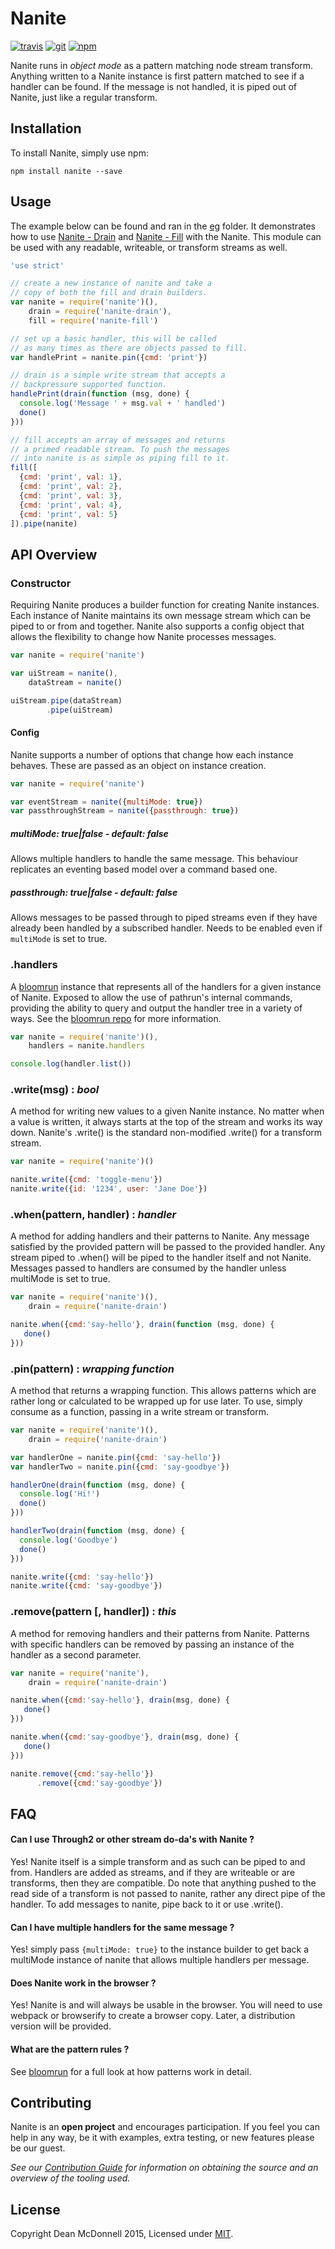 # Nanite
[![travis][travis-badge]][travis-url]
[![git][git-badge]][git-url]
[![npm][npm-badge]][npm-url]

Nanite runs in _object mode_ as a pattern matching node stream transform. Anything written to a
Nanite instance is first pattern matched to see if a handler can be found. If the message is not
handled, it is piped out of Nanite, just like a regular transform.

## Installation
To install Nanite, simply use npm:

```
npm install nanite --save
```

## Usage
The example below can be found and ran in the [eg][] folder. It demonstrates how to use
[Nanite - Drain][] and [Nanite - Fill][] with the Nanite. This module can be used with any
readable, writeable, or transform streams as well.

``` js
'use strict'

// create a new instance of nanite and take a
// copy of both the fill and drain builders.
var nanite = require('nanite')(),
    drain = require('nanite-drain'),
    fill = require('nanite-fill')

// set up a basic handler, this will be called
// as many times as there are objects passed to fill.
var handlePrint = nanite.pin({cmd: 'print'})

// drain is a simple write stream that accepts a
// backpressure supported function.
handlePrint(drain(function (msg, done) {
  console.log('Message ' + msg.val + ' handled')
  done()
}))

// fill accepts an array of messages and returns
// a primed readable stream. To push the messages
// into nanite is as simple as piping fill to it.
fill([
  {cmd: 'print', val: 1},
  {cmd: 'print', val: 2},
  {cmd: 'print', val: 3},
  {cmd: 'print', val: 4},
  {cmd: 'print', val: 5}
]).pipe(nanite)
```

## API Overview

### Constructor
Requiring Nanite produces a builder function for creating Nanite instances. Each instance
of Nanite maintains its own message stream which can be piped to or from and together. Nanite
also supports a config object that allows the flexibility to change how Nanite processes
messages.

``` js
var nanite = require('nanite')

var uiStream = nanite(),
    dataStream = nanite()

uiStream.pipe(dataStream)
        .pipe(uiStream)

```

#### Config
Nanite supports a number of options that change how each instance behaves. These are passed
as an object on instance creation.

``` js
var nanite = require('nanite')

var eventStream = nanite({multiMode: true})
var passthroughStream = nanite({passthrough: true})
```

##### multiMode: _true|false - default: false_
Allows multiple handlers to handle the same message. This behaviour replicates
an eventing based model over a command based one.

##### passthrough: _true|false - default: false_
Allows messages to be passed through to piped streams even if they have already been handled by
a subscribed handler. Needs to be enabled even if `multiMode` is set to true.

### .handlers
A [bloomrun][] instance that represents all of the handlers for a given instance of Nanite. Exposed
to allow the use of pathrun's internal commands, providing the ability to query and output the handler
tree in a variety of ways. See the [bloomrun repo][] for more information.

``` js
var nanite = require('nanite')(),
    handlers = nanite.handlers

console.log(handler.list())
```

### .write(msg) : _bool_
A method for writing new values to a given Nanite instance. No matter when a value is written, it
always starts at the top of the stream and works its way down. Nanite's .write() is the standard
non-modified .write() for a transform stream.

``` js
var nanite = require('nanite')()

nanite.write({cmd: 'toggle-menu'})
nanite.write({id: '1234', user: 'Jane Doe'})
```

### .when(pattern, handler) : _handler_
A method for adding handlers and their patterns to Nanite. Any message satisfied by the provided
pattern will be passed to the provided handler. Any stream piped to .when() will be piped to
the handler itself and not Nanite. Messages passed to handlers are consumed by the handler unless
multiMode is set to true.

``` js
var nanite = require('nanite')(),
    drain = require('nanite-drain')

nanite.when({cmd:'say-hello'}, drain(function (msg, done) {
   done()
}))
```

### .pin(pattern) : _wrapping function_
A method that returns a wrapping function. This allows patterns which are rather long or calculated
to be wrapped up for use later. To use, simply consume as a function, passing in a write stream or
transform.

``` js
var nanite = require('nanite')(),
    drain = require('nanite-drain')

var handlerOne = nanite.pin({cmd: 'say-hello'})
var handlerTwo = nanite.pin({cmd: 'say-goodbye'})

handlerOne(drain(function (msg, done) {
  console.log('Hi!')
  done()
}))

handlerTwo(drain(function (msg, done) {
  console.log('Goodbye')
  done()
}))

nanite.write({cmd: 'say-hello'})
nanite.write({cmd: 'say-goodbye'})
```


### .remove(pattern [, handler]) : _this_
A method for removing handlers and their patterns from Nanite. Patterns with specific handlers can
be removed by passing an instance of the handler as a second parameter.

``` js
var nanite = require('nanite'),
    drain = require('nanite-drain')

nanite.when({cmd:'say-hello'}, drain(msg, done) {
   done()
}))

nanite.when({cmd:'say-goodbye'}, drain(msg, done) {
   done()
}))

nanite.remove({cmd:'say-hello'})
      .remove({cmd:'say-goodbye'})
```

## FAQ

#### Can I use Through2 or other stream do-da's with Nanite ?
Yes! Nanite itself is a simple transform and as such can be piped to and from. Handlers are added as
streams, and if they are writeable or are transforms, then they are compatible. Do note that anything
pushed to the read side of a transform is not passed to nanite, rather any direct pipe of the handler.
To add messages to nanite, pipe back to it or use .write().

#### Can I have multiple handlers for the same message ?
Yes! simply pass `{multiMode: true}` to the instance builder to get back a multiMode instance of nanite
that allows multiple handlers per message.

#### Does Nanite work in the browser ?
Yes! Nanite is and will always be usable in the browser. You will need to use webpack or browserify
to create a browser copy. Later, a distribution version will be provided.

#### What are the pattern rules ?
See [bloomrun][] for a full look at how patterns work in detail.

## Contributing
Nanite is an __open project__ and encourages participation. If you feel you can help in any way, be
it with examples, extra testing, or new features please be our guest.

_See our [Contribution Guide][] for information on obtaining the source and an overview of the
tooling used._

## License

Copyright Dean McDonnell 2015, Licensed under [MIT][].

[MIT]: ./LICENSE
[Contribution Guide]: ./CONTRIBUTING.md
[eg]: ./eg/basic-usage.js

[travis-badge]: https://travis-ci.org/mcdonnelldean/nanite.svg
[travis-url]: https://travis-ci.org/mcdonnelldean/nanite
[git-badge]: https://img.shields.io/github/release/mcdonnelldean/nanite.svg?style=flat-square
[git-url]: https://github.com/mcdonnelldean/nanite/releases
[npm-badge]: https://img.shields.io/npm/v/nanite.svg?style=flat-square
[npm-url]: https://npmjs.org/package/nanite

[bloomrun]: http://npm.im/bloomrun
[bloomrun repo]: https://github.com/mcollina/bloomrun
[Patterns 101]: ./docs/nanite-101.md
[Nanite - Fill]: https://github.com/mcdonnelldean/nanite-fill
[Nanite - Drain]: https://github.com/mcdonnelldean/nanite-drain
